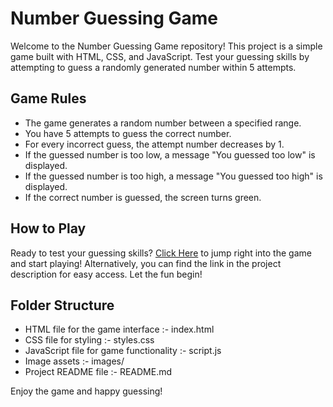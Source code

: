 # Number Guessing Game

Welcome to the Number Guessing Game repository! This project is a simple game built with HTML, CSS, and JavaScript. Test your guessing skills by attempting to guess a randomly generated number within 5 attempts.

## Game Rules

- The game generates a random number between a specified range.
- You have 5 attempts to guess the correct number.
- For every incorrect guess, the attempt number decreases by 1.
- If the guessed number is too low, a message "You guessed too low" is displayed.
- If the guessed number is too high, a message "You guessed too high" is displayed.
- If the correct number is guessed, the screen turns green.

## How to Play

Ready to test your guessing skills? [Click Here](https://guess-the-number020.netlify.app) to jump right into the game and start playing! Alternatively, you can find the link in the project description for easy access. Let the fun begin!

## Folder Structure

- HTML file for the game interface :- index.html      
- CSS file for styling :- styles.css      
- JavaScript file for game functionality :- script.js       
- Image assets :- images/          
- Project README file :- README.md

Enjoy the game and happy guessing!
